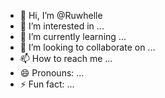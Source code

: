 - 👋 Hi, I’m @Ruwhelle
- 👀 I’m interested in ...
- 🌱 I’m currently learning ...
- 💞️ I’m looking to collaborate on ...
- 📫 How to reach me ...
- 😄 Pronouns: ...
- ⚡ Fun fact: ...

<!---
Ruwhelle/Ruwhelle is a ✨ special ✨ repository because its `README.md` (this file) appears on your GitHub profile.
You can click the Preview link to take a look at your changes.
--->
